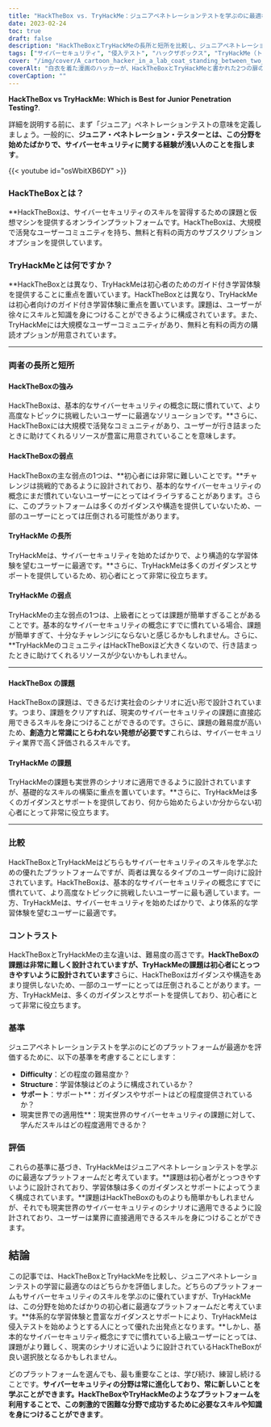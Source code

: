 ```yaml
---
title: "HackTheBox vs. TryHackMe：ジュニアペネトレーションテストを学ぶのに最適なのはどちらか？"
date: 2023-02-24
toc: true
draft: false
description: "HackTheBoxとTryHackMeの長所と短所を比較し、ジュニアペネトレーションテストに最適なプラットフォームを決定します。"
tags: ["サイバーセキュリティ", "侵入テスト", "ハックザボックス", "TryHackMe（トライハックミー", "学習", "しょきゅうしゃ", "仮想マシン", "課題", "みちびき", "サポート", "実世界のシナリオ", "手腕", "ネットワークセキュリティ", "ウェブアプリケーションセキュリティ", "あんごうぎじゅつ", "プログラミング", "コミュニティー", "オンライン学習", "構造化学習", "クリエイティブシンキング", "hackthebox vs tryhackme", "ペネトレーションテストプラットフォーム", "サイバーセキュリティ学習", "ジュニアペネトレーションテスト", "仮想マシンの課題", "ネットワークセキュリティスキル", "ウェブアプリケーションセキュリティ", "あんごうがくしゅう", "サイバーセキュリティーのためのプログラミング", "オンライン学習プラットフォーム", "構造化された学習経験", "サイバーセキュリティーにおける創造的思考", "ビギナーズサイバーセキュリティ", "地域支援", "リアルワールド・サイバーセキュリティ・シナリオ", "サイバーセキュリティ能力開発", "ハックザボックスコミュニティ", "tryhackmeコミュニティ", "サイバーセキュリティの課題", "ラーニング・サイバーセキュリティ", "侵入テストスキル", "サイバーセキュリティトレーニング", "サイバーセキュリティの実践的な学習", "ガイデッドサイバーセキュリティラーニング", "ハックザボックス・チャレンジ", "tryhackmeの挑戦", "サイバーセキュリティスキルの応用", "サイバーセキュリティ教育", "オンライン・サイバーセキュリティ・プラットフォーム", "ハックテボックスサブスクリプション", "tryhackmeサブスクリプション"]
cover: "/img/cover/A_cartoon_hacker_in_a_lab_coat_standing_between_two_doors.png"
coverAlt: "白衣を着た漫画のハッカーが、HackTheBoxとTryHackMeと書かれた2つの扉の間に立ち、どちらを選ぶか頭を悩ませています。"
coverCaption: ""
---
```


**HackTheBox vs TryHackMe: Which is Best for Junior Penetration Testing?**.

詳細を説明する前に、まず「ジュニア」ペネトレーションテストの意味を定義しましょう。一般的に、**ジュニア・ペネトレーション・テスターとは、この分野を始めたばかりで、サイバーセキュリティに関する経験が浅い人のことを指します**。

{{< youtube id="osWbitXB6DY" >}}

### HackTheBoxとは？

**HackTheBoxは、サイバーセキュリティのスキルを習得するための課題と仮想マシンを提供するオンラインプラットフォームです。HackTheBoxは、大規模で活発なユーザーコミュニティを持ち、無料と有料の両方のサブスクリプションオプションを提供しています。

### TryHackMeとは何ですか？

**HackTheBoxとは異なり、TryHackMeは初心者のためのガイド付き学習体験を提供することに重点を置いています。HackTheBoxとは異なり、TryHackMeは初心者向けのガイド付き学習体験に重点を置いています。課題は、ユーザーが徐々にスキルと知識を身につけることができるように構成されています。また、TryHackMeには大規模なユーザーコミュニティがあり、無料と有料の両方の購読オプションが用意されています。

________________________________________________________________________________________________________________________

### 両者の長所と短所

#### HackTheBoxの強み

HackTheBoxは、基本的なサイバーセキュリティの概念に既に慣れていて、より高度なトピックに挑戦したいユーザーに最適なソリューションです。**さらに、HackTheBoxには大規模で活発なコミュニティがあり、ユーザーが行き詰まったときに助けてくれるリソースが豊富に用意されていることを意味します。

#### HackTheBoxの弱点

HackTheBoxの主な弱点の1つは、**初心者には非常に難しいことです。**チャレンジは挑戦的であるように設計されており、基本的なサイバーセキュリティの概念にまだ慣れていないユーザーにとってはイライラすることがあります。さらに、このプラットフォームは多くのガイダンスや構造を提供していないため、一部のユーザーにとっては圧倒される可能性があります。

#### TryHackMe の長所

TryHackMeは、サイバーセキュリティを始めたばかりで、より構造的な学習体験を望むユーザーに最適です。**さらに、TryHackMeは多くのガイダンスとサポートを提供しているため、初心者にとって非常に役立ちます。

#### TryHackMe の弱点

TryHackMeの主な弱点の1つは、上級者にとっては課題が簡単すぎることがあることです。基本的なサイバーセキュリティの概念にすでに慣れている場合、課題が簡単すぎて、十分なチャレンジにならないと感じるかもしれません。さらに、**TryHackMeのコミュニティはHackTheBoxほど大きくないので、行き詰まったときに助けてくれるリソースが少ないかもしれません。

________________________________________________________________________________________________________________________

#### HackTheBox の課題

HackTheBoxの課題は、できるだけ実社会のシナリオに近い形で設計されています。つまり、課題をクリアすれば、現実のサイバーセキュリティの課題に直接応用できるスキルを身につけることができるのです。さらに、課題の難易度が高いため、**創造力と常識にとらわれない発想が必要です**これらは、サイバーセキュリティ業界で高く評価されるスキルです。

#### TryHackMe の課題

TryHackMeの課題も実世界のシナリオに適用できるように設計されていますが、基礎的なスキルの構築に重点を置いています。**さらに、TryHackMeは多くのガイダンスとサポートを提供しており、何から始めたらよいか分からない初心者にとって非常に役立ちます。

________________________________________________________________________________________________________________________

### 比較

HackTheBoxとTryHackMeはどちらもサイバーセキュリティのスキルを学ぶための優れたプラットフォームですが、両者は異なるタイプのユーザー向けに設計されています。HackTheBoxは、基本的なサイバーセキュリティの概念にすでに慣れていて、より高度なトピックに挑戦したいユーザーに最も適しています。一方、TryHackMeは、サイバーセキュリティを始めたばかりで、より体系的な学習体験を望むユーザーに最適です。

### コントラスト

HackTheBoxとTryHackMeの主な違いは、難易度の高さです。**HackTheBoxの課題は非常に難しく設計されていますが、TryHackMeの課題は初心者にとっつきやすいように設計されています**さらに、HackTheBoxはガイダンスや構造をあまり提供しないため、一部のユーザーにとっては圧倒されることがあります。一方、TryHackMeは、多くのガイダンスとサポートを提供しており、初心者にとって非常に役立ちます。

### 基準

ジュニアペネトレーションテストを学ぶのにどのプラットフォームが最適かを評価するために、以下の基準を考慮することにします：

- **Difficulty**：どの程度の難易度か？
- **Structure**：学習体験はどのように構成されているか？
- **サポート**：サポート**：ガイダンスやサポートはどの程度提供されているか？
- 現実世界での適用性**：現実世界のサイバーセキュリティの課題に対して、学んだスキルはどの程度適用できるか？

### 評価

これらの基準に基づき、TryHackMeはジュニアペネトレーションテストを学ぶのに最適なプラットフォームだと考えています。**課題は初心者がとっつきやすいように設計されており、学習体験は多くのガイダンスとサポートによってうまく構成されています。**課題はHackTheBoxのものよりも簡単かもしれませんが、それでも現実世界のサイバーセキュリティのシナリオに適用できるように設計されており、ユーザーは業界に直接適用できるスキルを身につけることができます。

## 結論

この記事では、HackTheBoxとTryHackMeを比較し、ジュニアペネトレーションテストの学習に最適なのはどちらかを評価しました。どちらのプラットフォームもサイバーセキュリティのスキルを学ぶのに優れていますが、TryHackMeは、この分野を始めたばかりの初心者に最適なプラットフォームだと考えています。**体系的な学習体験と豊富なガイダンスとサポートにより、TryHackMeは侵入テストを始めようとする人にとって優れた出発点となります。**しかし、基本的なサイバーセキュリティ概念にすでに慣れている上級ユーザーにとっては、課題がより難しく、現実のシナリオに近いように設計されているHackTheBoxが良い選択肢となるかもしれません。

どのプラットフォームを選んでも、最も重要なことは、学び続け、練習し続けることです。**サイバーセキュリティの分野は常に進化しており、常に新しいことを学ぶことができます。HackTheBoxやTryHackMeのようなプラットフォームを利用することで、この刺激的で困難な分野で成功するために必要なスキルや知識を身につけることができます**。




